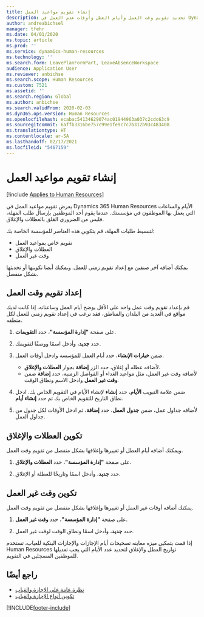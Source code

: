 ```yaml
---
title: إنشاء تقويم مواعيد العمل
description: تحديد تقويم وقت العمل وأيام العطل وأوقات عدم العمل في Dynamics 365 Human Resources.
author: andreabichsel
manager: tfehr
ms.date: 04/01/2020
ms.topic: article
ms.prod: ''
ms.service: dynamics-human-resources
ms.technology: ''
ms.search.form: LeavePlanFormPart, LeaveAbsenceWorkspace
audience: Application User
ms.reviewer: anbichse
ms.search.scope: Human Resources
ms.custom: 7521
ms.assetid: ''
ms.search.region: Global
ms.author: anbichse
ms.search.validFrom: 2020-02-03
ms.dyn365.ops.version: Human Resources
ms.openlocfilehash: ecabac54134629074ac01944963a037c2cdc63c9
ms.sourcegitcommit: 6affb3316be757c99e1fe9c7c7b312b93c483408
ms.translationtype: HT
ms.contentlocale: ar-SA
ms.lasthandoff: 02/17/2021
ms.locfileid: "5467159"
---
```

# <a name="create-a-working-time-calendar"></a>إنشاء تقويم مواعيد العمل

[!include [Applies to Human Resources](../includes/applies-to-hr.md)]

يعرض تقويم مواعيد العمل في Dynamics 365 Human Resources الأيام والساعات التي يعمل بها الموظفون في مؤسستك. عندما يقوم أحد الموظفين بإرسال طلب المهلة، فليس من الضروري القلق بالعطلات والإغلاق.

لتبسيط طلبات المهلة، قم بتكوين هذه العناصر للمؤسسة الخاصة بك:

- تقويم خاص بمواعيد العمل
- العطلات والإغلاق
- وقت غير العمل

يمكنك أضافه آخر صنفين مع إعداد تقويم زمني للعمل. ويمكنك أيضا تكوينها أو تحديثها بشكل منفصل.

## <a name="set-up-a-working-time-calendar"></a>إعداد تقويم وقت العمل

قم بإعداد تقويم وقت عمل واحد علي الأقل يوضح أيام العمل وساعتاته. إذا كانت لديك مواقع في العديد من البلدان والمناطق، فقد ترغب في إعداد تقويم زمني للعمل لكل منطقه.

1. على صفحة **"إدارة المؤسسة"**، حدد **التقويمات**.

2. حدد **جديد**، وأدخل اسمًا ووصفًا لتقويمك.

3. ضمن **خيارات الإنشاء**، حدد أيام العمل للمؤسسة وادخل أوقات العمل. 
   - لأضافه عطله أو إغلاق، حدد الزر **إضافة** بجوار **العطلات والإغلاق**.
   - لأضافه وقت غير العمل، مثل مواعيد الغداء أو الفواصل الزمنية، حدد **إضافة** ضمن **وقت غير العمل** وادخل الاسم ونطاق الوقت.

4. ضمن علامة التبويب **الأيام**، حدد **إنشاء** لإنشاء الأيام في التقويم الخاص بك. ادخل نطاق التاريخ للتقويم الخاص بك ثم حدد **إنشاء أيام**.

5. لأضافه جداول عمل، ضمن **جدول العمل**، حدد **إضافة**، ثم ادخل الأوقات لكل جدول من جداول العمل.

## <a name="configure-holidays-and-closures"></a>تكوين العطلات والإغلاق

ويمكنك أضافه أيام العطل أو تغييرها وإغلاقها بشكل منفصل من تقويم وقت العمل.

1. على صفحة **"إدارة المؤسسة"**، حدد **العطلات والإغلاق**.

2. حدد **جديد**، وأدخل اسمًا وتاريخًا للعطلة أو الإغلاق.

## <a name="configure-non-work-time"></a>تكوين وقت غير العمل

يمكنك أضافه أوقات غير العمل أو تغييرها وإغلاقها بشكل منفصل من تقويم وقت العمل.

1. على صفحة **"إدارة المؤسسة"**، حدد **وقت غير العمل**.

2. حدد **جديد**، وأدخل اسمًا ونطاق الوقت لوقت غير العمل.

إذا قمت بتمكين ميزه معاينه تصحيحات أيام الإجازات والإجازات البنكية للغياب، تستخدم Human Resources تواريخ العطل والإغلاق لتحديد عدد الأيام التي يجب تعديلها للموظفين المسجلين في التقويم.

## <a name="see-also"></a>راجع أيضًا

- [نظرة عامة على الإجازة والغياب](hr-leave-and-absence-overview.md)
- [تكوين أنواع الإجازة والغياب](hr-leave-and-absence-types.md)


[!INCLUDE[footer-include](../includes/footer-banner.md)]